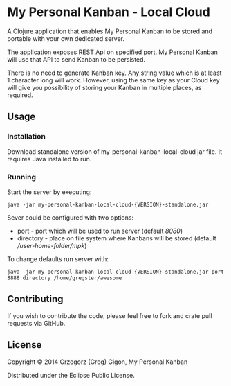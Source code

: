 # My Personal Kanban - Local Cloud

A Clojure application that enables My Personal Kanban to be stored and portable with your own dedicated server.

The application exposes REST Api on specified port. My Personal Kanban will use that API to send Kanban to be persisted.

There is no need to generate Kanban key. Any string value which is at least 1 character long will work. However, using the same key as your Cloud key will give you possibility of storing your Kanban in multiple places, as required.


## Usage

### Installation

Download standalone version of my-personal-kanban-local-cloud jar file. It requires Java installed to run.

### Running

Start the server by executing:

    java -jar my-personal-kanban-local-cloud-{VERSION}-standalone.jar

Sever could be configured with two options:

* port - port which will be used to run server (default *8080*)
* directory - place on file system where Kanbans will be stored (default */user-home-folder/mpk*)

To change defaults run server with:

    java -jar my-personal-kanban-local-cloud-{VERSION}-standalone.jar port 8888 directory /home/gregster/awesome

## Contributing

If you wish to contribute the code, please feel free to fork and crate pull requests via GitHub.


## License

Copyright © 2014 Grzegorz (Greg) Gigon, My Personal Kanban

Distributed under the Eclipse Public License.
